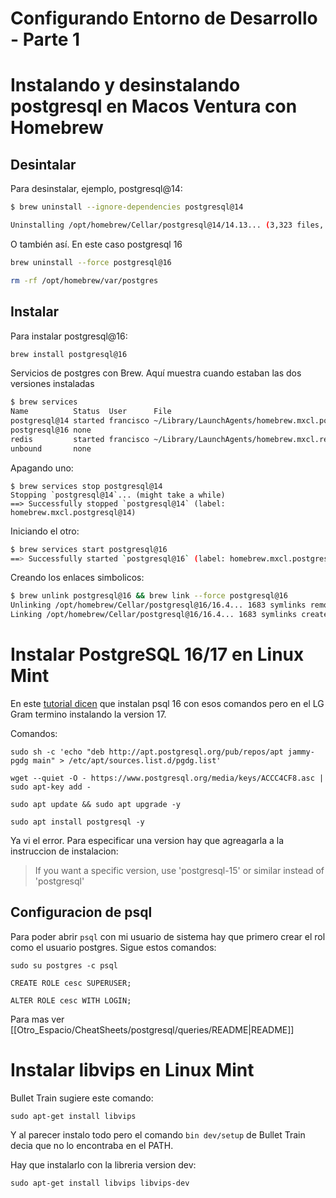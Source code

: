 # Configurando Entorno de Desarrollo - Parte 1

# Instalando y desinstalando postgresql en Macos Ventura con Homebrew

## Desintalar

Para desinstalar, ejemplo, postgresql@14:

```bash
$ brew uninstall --ignore-dependencies postgresql@14

Uninstalling /opt/homebrew/Cellar/postgresql@14/14.13... (3,323 files, 45.5MB)
```

O también así. En este caso postgresql 16
```bash
brew uninstall --force postgresql@16

rm -rf /opt/homebrew/var/postgres
```

## Instalar

Para instalar postgresql@16:
```bash
brew install postgresql@16
```

Servicios de postgres con Brew. Aquí muestra cuando estaban las dos versiones instaladas
```bash
$ brew services 
Name          Status  User      File
postgresql@14 started francisco ~/Library/LaunchAgents/homebrew.mxcl.postgresql@14.plist
postgresql@16 none              
redis         started francisco ~/Library/LaunchAgents/homebrew.mxcl.redis.plist
unbound       none 
```

Apagando uno:
```
$ brew services stop postgresql@14
Stopping `postgresql@14`... (might take a while)
==> Successfully stopped `postgresql@14` (label: homebrew.mxcl.postgresql@14)
```

Iniciando el otro:
```bash
$ brew services start postgresql@16
==> Successfully started `postgresql@16` (label: homebrew.mxcl.postgresql@16)
```

Creando los enlaces simbolicos:
```bash
$ brew unlink postgresql@16 && brew link --force postgresql@16
Unlinking /opt/homebrew/Cellar/postgresql@16/16.4... 1683 symlinks removed.
Linking /opt/homebrew/Cellar/postgresql@16/16.4... 1683 symlinks created.
```

# Instalar PostgreSQL 16/17 en Linux Mint

En este [tutorial dicen](https://medium.com/@mglaving/how-to-install-postgresql-16-on-linux-mint-21-d58e875fe7c6) que instalan psql 16 con esos comandos pero en el LG Gram termino instalando la version 17.

Comandos:
```
sudo sh -c 'echo "deb http://apt.postgresql.org/pub/repos/apt jammy-pgdg main" > /etc/apt/sources.list.d/pgdg.list'

wget --quiet -O - https://www.postgresql.org/media/keys/ACCC4CF8.asc | sudo apt-key add -

sudo apt update && sudo apt upgrade -y

sudo apt install postgresql -y
```

Ya vi el error. Para especificar una version hay que agreagarla a la instruccion de instalacion:

> If you want a specific version, use 'postgresql-15' or similar instead of 'postgresql'

## Configuracion de psql

Para poder abrir `psql` con mi usuario de sistema hay que primero crear el rol como el usuario postgres. Sigue estos comandos:

```
sudo su postgres -c psql

CREATE ROLE cesc SUPERUSER;

ALTER ROLE cesc WITH LOGIN;
```

Para mas ver [[Otro_Espacio/CheatSheets/postgresql/queries/README|README]]

# Instalar libvips en Linux Mint

Bullet Train sugiere este comando:
```
sudo apt-get install libvips
```

Y al parecer instalo todo pero el comando `bin dev/setup` de Bullet Train decia que no lo encontraba en el PATH.

Hay que instalarlo con la libreria version dev:
```
sudo apt-get install libvips libvips-dev
```

